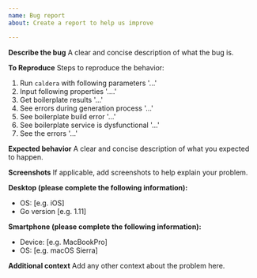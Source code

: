 ```yaml
---
name: Bug report
about: Create a report to help us improve

---
```


**Describe the bug**
A clear and concise description of what the bug is.

**To Reproduce**
Steps to reproduce the behavior:
1. Run `caldera` with following parameters  '...'
2. Input following properties '....'
3. Get boilerplate results '...'
4. See errors during generation process '...'
5. See boilerplate build error '...'
6. See boilerplate service is dysfunctional '...'
7. See the errors  '...'

**Expected behavior**
A clear and concise description of what you expected to happen.

**Screenshots**
If applicable, add screenshots to help explain your problem.

**Desktop (please complete the following information):**
 - OS: [e.g. iOS]
 - Go version [e.g. 1.11]

**Smartphone (please complete the following information):**
 - Device: [e.g. MacBookPro]
 - OS: [e.g. macOS Sierra]

**Additional context**
Add any other context about the problem here.
